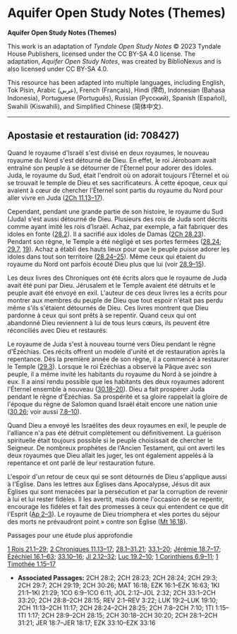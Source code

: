 # Aquifer Open Study Notes (Themes)

**Aquifer Open Study Notes (Themes)**

This work is an adaptation of *Tyndale Open Study Notes* © 2023 Tyndale House Publishers, licensed under the CC BY\-SA 4\.0 license. The adaptation, *Aquifer Open Study Notes*, was created by BiblioNexus and is also licensed under CC BY\-SA 4\.0\.

This resource has been adapted into multiple languages, including English, Tok Pisin, Arabic (عربي), French (Français), Hindi (हिंदी), Indonesian (Bahasa Indonesia), Portuguese (Português), Russian (Русский), Spanish (Español), Swahili (Kiswahili), and Simplified Chinese (简体中文).



--------------------------------

## Apostasie et restauration (id: 708427)

Quand le royaume d'Israël s'est divisé en deux royaumes, le nouveau royaume du Nord s'est détourné de Dieu. En effet, le roi Jéroboam avait entraîné son peuple à se détourner de l'Éternel pour adorer des idoles. Juda, le royaume du Sud, était l'endroit où on adorait toujours l'Éternel et où se trouvait le temple de Dieu et ses sacrificateurs. À cette époque, ceux qui avaient à cœur de chercher l'Éternel sont partis du royaume du Nord pour aller vivre en Juda ([2Ch 11\.13–17](https://ref.ly/2Chr11:13-2Chr11:17)). 

Cependant, pendant une grande partie de son histoire, le royaume du Sud (Juda) s'est aussi détourné de Dieu. Plusieurs des rois de Juda sont décrits comme ayant imité les rois d’Israël. Achaz, par exemple, a fait fabriquer des idoles en fonte ([28\.2](https://ref.ly/2Chr28:2)). Il a sacrifié aux idoles de Damas ([2Ch 28\.23](https://ref.ly/2Chr28:23)). Pendant son règne, le Temple a été négligé et ses portes fermées ([28\.24](https://ref.ly/2Chr28:24); [29\.7](https://ref.ly/2Chr29:7), [19](https://ref.ly/2Chr29:19)). Achaz a établi des hauts lieux pour que le peuple puisse adorer les idoles dans tout son territoire ([28\.24–25](https://ref.ly/2Chr28:24-2Chr28:25)). Même ceux qui étaient du royaume du Nord ont parfois écouté Dieu plus que lui (voir [28\.9–15](https://ref.ly/2Chr28:9-2Chr28:15)).

Les deux livres des Chroniques ont été écrits alors que le royaume de Juda avait été puni par Dieu. Jérusalem et le Temple avaient été détruits et le peuple avait été envoyé en exil. L'auteur de ces deux livres les a écrits pour montrer aux membres du peuple de Dieu que tout espoir n'était pas perdu même s'ils s'étaient détournés de Dieu. Ces livres montrent que Dieu pardonne à ceux qui sont prêts à se repentir. Quand ceux qui ont abandonné Dieu reviennent à lui de tous leurs cœurs, ils peuvent être réconciliés avec Dieu et restaurés.

Le royaume de Juda s'est à nouveau tourné vers Dieu pendant le règne d'Ézéchias. Ces récits offrent un modèle d'unité et de restauration après la repentance. Dès la première année de son règne, il a commencé à restaurer le Temple ([29\.3](https://ref.ly/2Chr29:3)). Lorsque le roi Ézéchias a observé la Pâque avec son peuple, il a même invité les habitants du royaume du Nord à se joindre à eux. Il a ainsi rendu possible que les habitants des deux royaumes adorent l'Éternel ensemble à nouveau ([30\.18–20](https://ref.ly/2Chr30:18-2Chr30:20)). Dieu a fait prospérer Juda pendant le règne d'Ézéchias. Sa prospérité et sa gloire rappelait la gloire de l'époque du règne de Salomon quand Israël était encore une nation unie ([30\.26](https://ref.ly/2Chr30:26); voir aussi [7\.8–10](https://ref.ly/2Chr7:8-2Chr7:10)).

Quand Dieu a envoyé les Israélites des deux royaumes en exil, le peuple de l'alliance n'a pas été détruit complètement ou définitivement. La guérison spirituelle était toujours possible si le peuple choisissait de chercher le Seigneur. De nombreux prophètes de l'Ancien Testament, qui ont averti les deux royaumes que Dieu allait les juger, les ont également appelés à la repentance et ont parlé de leur restauration future.

L'espoir d'un retour de ceux qui se sont détournés de Dieu s'applique aussi à l'Église. Dans les lettres aux Églises dans Apocalypse, Jésus dit aux Églises qui sont menacées par la persécution et par la corruption de revenir à lui et lui rester fidèles. Il les avertit, mais donne l'occasion de se repentir, encourage les fidèles et fait des promesses à ceux qui entendent ce que dit l'Esprit ([Ap 2–3](https://ref.ly/Rev2:1-Rev3:22)). Le royaume de Dieu triomphera et «les portes du séjour des morts ne prévaudront point » contre son Église ([Mt 16\.18](https://ref.ly/Matt16:18)).

Passages pour une étude plus approfondie

[1 Rois 21\.1–29](https://ref.ly/1Kgs21:1-1Kgs21:29); [2 Chroniques 11\.13–17](https://ref.ly/2Chr11:13-2Chr11:17); [28\.1–31\.21](https://ref.ly/2Chr28:1-2Chr31:21); [33\.1–20](https://ref.ly/2Chr33:1-2Chr33:20); [Jérémie 18\.7–17](https://ref.ly/Jer18:7-Jer18:17); [Ézéchiel 16\.1–63](https://ref.ly/Ezek16:1-Ezek16:63); [33\.10–16](https://ref.ly/Ezek33:10-Ezek33:16); [Jl 2\.12–32](https://ref.ly/Joel2:12-Joel2:32); [Luc 19\.2–10](https://ref.ly/Luke19:2-Luke19:10); [1 Corinthiens 6\.9–11](https://ref.ly/1Cor6:9-1Cor6:11); [1 Timothée 1\.15–17](https://ref.ly/1Tim1:15-1Tim1:17)

* **Associated Passages:** 2CH 28:2; 2CH 28:23; 2CH 28:24; 2CH 29:3; 2CH 29:7; 2CH 29:19; 2CH 30:26; MAT 16:18; EZK 16:1–EZK 16:63; 1KI 21:1–1KI 21:29; 1CO 6:9–1CO 6:11; JOL 2:12–JOL 2:32; 2CH 33:1–2CH 33:20; 2CH 28:8–2CH 28:15; REV 2:1–REV 3:22; LUK 19:2–LUK 19:10; 2CH 11:13–2CH 11:17; 2CH 28:24–2CH 28:25; 2CH 7:8–2CH 7:10; 1TI 1:15–1TI 1:17; 2CH 28:9–2CH 28:15; 2CH 30:18–2CH 30:20; 2CH 28:1–2CH 31:21; JER 18:7–JER 18:17; EZK 33:10–EZK 33:16

